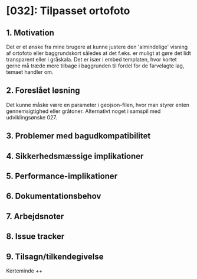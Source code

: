 # [032]: Tilpasset ortofoto

## 1. Motivation
Det er et ønske fra mine brugere at kunne justere den 'almindelige' visning af ortofoto eller baggrundskort således at det f.eks. er muligt at gøre det lidt transparent eller i gråskala. 
Det er især i embed templaten, hvor kortet gerne må træde mere tilbage i baggrunden til fordel for de farvelagte lag, temaet handler om. 
## 2. Foreslået løsning
Det kunne måske være en parameter i geojson-filen, hvor man styrer enten gennemsigtighed eller gråtoner. Alternativt noget i samspil med udviklingsønske 027. 

## 3. Problemer med bagudkompatibilitet

## 4. Sikkerhedsmæssige implikationer

## 5. Performance-implikationer

## 6. Dokumentationsbehov

## 7. Arbejdsnoter

## 8. Issue tracker  

## 9. Tilsagn/tilkendegivelse
Kerteminde ++
